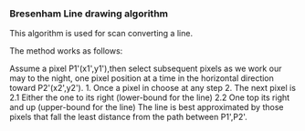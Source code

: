 <h3>Bresenham Line drawing algorithm</h3>
   
   
   
<p>This algorithm is used for scan converting a line. </p>
<p>The method works as follows:<p>
                             Assume a pixel P1'(x1',y1'),then select subsequent pixels as we work our may to the night, one pixel position at a time in the horizontal direction toward P2'(x2',y2').
   1. Once a pixel in choose at any step
   2. The next pixel is
               2.1  Either the one to its right (lower-bound for the line)
               2.2  One top its right and up (upper-bound for the line)
The line is best approximated by those pixels that fall the least distance from the path between P1',P2'.

